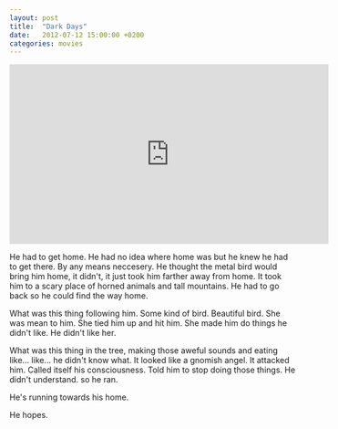 ```yaml
---
layout: post
title:  "Dark Days"
date:   2012-07-12 15:00:00 +0200
categories: movies
---
```

<iframe width="560" height="315" src="https://www.youtube.com/embed/QDJBdunrPxE?rel=0" frameborder="0" allowfullscreen></iframe>

He had to get home. He had no idea where home was but he knew he had to get there. By any means neccesery. He thought the metal bird would bring him home, it didn't, it just took him farther away from home. It took him to a scary place of horned animals and tall mountains. He had to go back so he could find the way home.

What was this thing following him. Some kind of bird. Beautiful bird. She was mean to him. She tied him up and hit him. She made him do things he didn't like. He didn't like her.


What was this thing in the tree, making those aweful sounds and eating like... like... he didn't know what. It looked like a gnomish angel. It attacked him. Called itself his consciousness. Told him to stop doing those things. He didn't understand. so he ran.

He's running towards his home.

He hopes.
